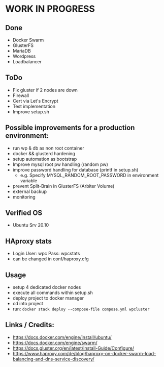 # WORK IN PROGRESS

## Done
  * Docker Swarm
  * GlusterFS
  * MariaDB
  * Wordpress
  * Loadbalancer

## ToDo
  * Fix gluster if 2 nodes are down
  * Firewall
  * Cert via Let's Encrypt
  * Test implementation
  * Improve setup.sh

## Possible improvements for a production environment:
  * run wp & db as non root container
  * docker && glusterd hardening
  * setup automation as bootstrap
  * Improve mysql root pw handling (random pw)
  * improve password handling for database (printf in setup.sh)
    * e.g. Specify MYSQL_RANDOM_ROOT_PASSWORD in environment variable
  * prevent Split-Brain in GlusterFS (Arbiter Volume)
  * external backup
  * monitoring

## Verified OS
  - Ubuntu Srv 20.10

## HAproxy stats
  - Login
      User: wpc
      Pass: wpcstats
  - can be changed in conf/haproxy.cfg

## Usage
  - setup 4 dedicated docker nodes
  - execute all commands within setup.sh
  - deploy project to docker manager
  - cd into project
  - run: ```docker stack deploy --compose-file compose.yml wpcluster```

## Links / Credits:
  - https://docs.docker.com/engine/install/ubuntu/
  - https://docs.docker.com/engine/swarm/
  - https://docs.gluster.org/en/latest/Install-Guide/Configure/
  - https://www.haproxy.com/de/blog/haproxy-on-docker-swarm-load-balancing-and-dns-service-discovery/
